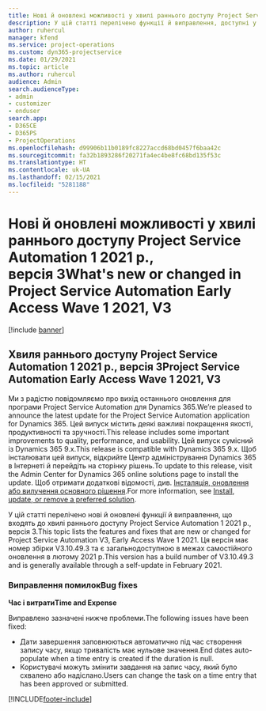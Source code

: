 ```yaml
---
title: Нові й оновлені можливості у хвилі раннього доступу Project Service Automation 1 2021 р., версія 3
description: У цій статті перелічено функції й виправлення, доступні у хвилі раннього доступу Project Service Automation 1 2021 р., версія 3.
author: ruhercul
manager: kfend
ms.service: project-operations
ms.custom: dyn365-projectservice
ms.date: 01/29/2021
ms.topic: article
ms.author: ruhercul
audience: Admin
search.audienceType:
- admin
- customizer
- enduser
search.app:
- D365CE
- D365PS
- ProjectOperations
ms.openlocfilehash: d99906b11b0189fc8227accd68bd0457f6baa42c
ms.sourcegitcommit: fa32b1893286f20271fa4ec4be8fc68bd135f53c
ms.translationtype: HT
ms.contentlocale: uk-UA
ms.lasthandoff: 02/15/2021
ms.locfileid: "5281188"
---
```

# <a name="whats-new-or-changed-in-project-service-automation-early-access-wave-1-2021-v3"></a><span data-ttu-id="78180-103">Нові й оновлені можливості у хвилі раннього доступу Project Service Automation 1 2021 р., версія 3</span><span class="sxs-lookup"><span data-stu-id="78180-103">What's new or changed in Project Service Automation Early Access Wave 1 2021, V3</span></span>

[!include [banner](../includes/psa-now-project-operations.md)]

## <a name="project-service-automation-early-access-wave-1-2021-v3"></a><span data-ttu-id="78180-104">Хвиля раннього доступу Project Service Automation 1 2021 р., версія 3</span><span class="sxs-lookup"><span data-stu-id="78180-104">Project Service Automation Early Access Wave 1 2021, V3</span></span>

<span data-ttu-id="78180-105">Ми з радістю повідомляємо про вихід останнього оновлення для програми Project Service Automation для Dynamics 365.</span><span class="sxs-lookup"><span data-stu-id="78180-105">We’re pleased to announce the latest update for the Project Service Automation application for Dynamics 365.</span></span> <span data-ttu-id="78180-106">Цей випуск містить деякі важливі покращення якості, продуктивності та зручності.</span><span class="sxs-lookup"><span data-stu-id="78180-106">This release includes some important improvements to quality, performance, and usability.</span></span> <span data-ttu-id="78180-107">Цей випуск сумісний із Dynamics 365 9.x.</span><span class="sxs-lookup"><span data-stu-id="78180-107">This release is compatible with Dynamics 365 9.x.</span></span> <span data-ttu-id="78180-108">Щоб інсталювати цей випуск, відкрийте Центр адміністрування Dynamics 365 в Інтернеті й перейдіть на сторінку рішень.</span><span class="sxs-lookup"><span data-stu-id="78180-108">To update to this release, visit the Admin Center for Dynamics 365 online solutions page to install the update.</span></span> <span data-ttu-id="78180-109">Щоб отримати додаткові відомості, див. [Інсталяція, оновлення або вилучення основного рішення](https://docs.microsoft.com/power-platform/admin/install-remove-preferred-solution).</span><span class="sxs-lookup"><span data-stu-id="78180-109">For more information, see [Install, update, or remove a preferred solution](https://docs.microsoft.com/power-platform/admin/install-remove-preferred-solution).</span></span>

<span data-ttu-id="78180-110">У цій статті перелічено нові й оновлені функції й виправлення, що входять до хвилі раннього доступу Project Service Automation 1 2021 р., версія 3.</span><span class="sxs-lookup"><span data-stu-id="78180-110">This topic lists the features and fixes that are new or changed for Project Service Automation V3, Early Access Wave 1 2021.</span></span> <span data-ttu-id="78180-111">Ця версія має номер збірки V3.10.49.3 та є загальнодоступною в межах самостійного оновлення в лютому 2021 р.</span><span class="sxs-lookup"><span data-stu-id="78180-111">This version has a build number of V3.10.49.3 and is generally available through a self-update in February 2021.</span></span>


### <a name="bug-fixes"></a><span data-ttu-id="78180-112">Виправлення помилок</span><span class="sxs-lookup"><span data-stu-id="78180-112">Bug fixes</span></span>

<span data-ttu-id="78180-113">**Час і витрати**</span><span class="sxs-lookup"><span data-stu-id="78180-113">**Time and Expense**</span></span>

<span data-ttu-id="78180-114">Виправлено зазначені нижче проблеми.</span><span class="sxs-lookup"><span data-stu-id="78180-114">The following issues have been fixed:</span></span>

- <span data-ttu-id="78180-115">Дати завершення заповнюються автоматично під час створення запису часу, якщо тривалість має нульове значення.</span><span class="sxs-lookup"><span data-stu-id="78180-115">End dates auto-populate when a time entry is created if the duration is null.</span></span>
- <span data-ttu-id="78180-116">Користувачі можуть змінити завдання на запис часу, який було схвалено або надіслано.</span><span class="sxs-lookup"><span data-stu-id="78180-116">Users can change the task on a time entry that has been approved or submitted.</span></span>


[!INCLUDE[footer-include](../includes/footer-banner.md)]